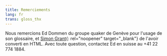 ```yaml
---
title: Remerciements
lang: fr
trans: gloss_thx
---
```

Nous remercions Ed Dommen du groupe quaker de Genève pour l'usage de son glossaire, et [Simon Grant](http://www.simongrant.org/home.html){: rel="noopener" target="_blank"} de l'avoir converti en HTML. Avec toute question, contactez Ed en suisse au +41 22 774 1884.
